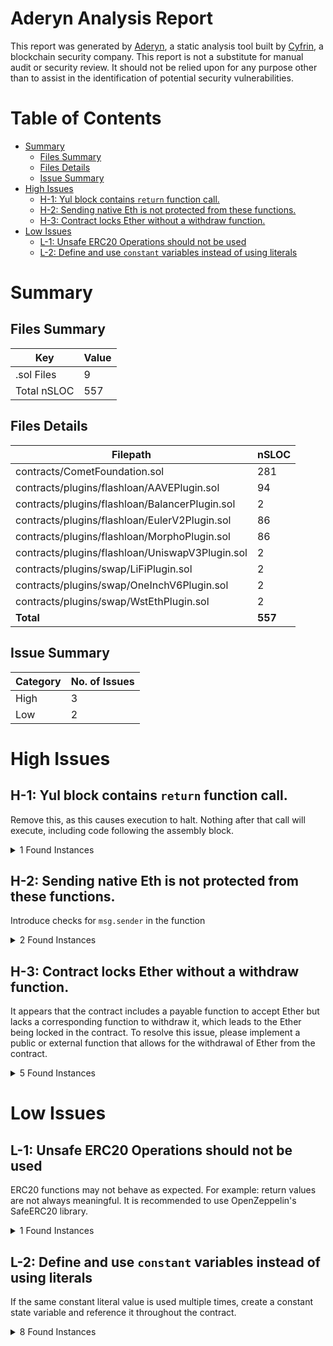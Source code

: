 # Aderyn Analysis Report

This report was generated by [Aderyn](https://github.com/Cyfrin/aderyn), a static analysis tool built by [Cyfrin](https://cyfrin.io), a blockchain security company. This report is not a substitute for manual audit or security review. It should not be relied upon for any purpose other than to assist in the identification of potential security vulnerabilities.

# Table of Contents

- [Summary](#summary)
  - [Files Summary](#files-summary)
  - [Files Details](#files-details)
  - [Issue Summary](#issue-summary)
- [High Issues](#high-issues)
  - [H-1: Yul block contains `return` function call.](#h-1-yul-block-contains-return-function-call)
  - [H-2: Sending native Eth is not protected from these functions.](#h-2-sending-native-eth-is-not-protected-from-these-functions)
  - [H-3: Contract locks Ether without a withdraw function.](#h-3-contract-locks-ether-without-a-withdraw-function)
- [Low Issues](#low-issues)
  - [L-1: Unsafe ERC20 Operations should not be used](#l-1-unsafe-erc20-operations-should-not-be-used)
  - [L-2: Define and use `constant` variables instead of using literals](#l-2-define-and-use-constant-variables-instead-of-using-literals)

# Summary

## Files Summary

| Key         | Value |
| ----------- | ----- |
| .sol Files  | 9     |
| Total nSLOC | 557   |

## Files Details

| Filepath                                        | nSLOC   |
| ----------------------------------------------- | ------- |
| contracts/CometFoundation.sol                   | 281     |
| contracts/plugins/flashloan/AAVEPlugin.sol      | 94      |
| contracts/plugins/flashloan/BalancerPlugin.sol  | 2       |
| contracts/plugins/flashloan/EulerV2Plugin.sol   | 86      |
| contracts/plugins/flashloan/MorphoPlugin.sol    | 86      |
| contracts/plugins/flashloan/UniswapV3Plugin.sol | 2       |
| contracts/plugins/swap/LiFiPlugin.sol           | 2       |
| contracts/plugins/swap/OneInchV6Plugin.sol      | 2       |
| contracts/plugins/swap/WstEthPlugin.sol         | 2       |
| **Total**                                       | **557** |

## Issue Summary

| Category | No. of Issues |
| -------- | ------------- |
| High     | 3             |
| Low      | 2             |

# High Issues

## H-1: Yul block contains `return` function call.

Remove this, as this causes execution to halt. Nothing after that call will execute, including code following the assembly block.

<details><summary>1 Found Instances</summary>

- Found in contracts/CometFoundation.sol [Line: 120](contracts/CometFoundation.sol#L120)

  ```solidity
              return(0x00, 0x20)
  ```

</details>

## H-2: Sending native Eth is not protected from these functions.

Introduce checks for `msg.sender` in the function

<details><summary>2 Found Instances</summary>

- Found in contracts/CometFoundation.sol [Line: 82](contracts/CometFoundation.sol#L82)

  ```solidity
      fallback() external payable {
  ```

- Found in contracts/CometFoundation.sol [Line: 267](contracts/CometFoundation.sol#L267)

  ```solidity
      function rescue(IERC20 token) external {
  ```

</details>

## H-3: Contract locks Ether without a withdraw function.

It appears that the contract includes a payable function to accept Ether but lacks a corresponding function to withdraw it, which leads to the Ether being locked in the contract. To resolve this issue, please implement a public or external function that allows for the withdrawal of Ether from the contract.

<details><summary>5 Found Instances</summary>

- Found in contracts/plugins/flashloan/AAVEPlugin.sol [Line: 22](contracts/plugins/flashloan/AAVEPlugin.sol#L22)

  ```solidity
  contract AAVEPlugin is ICometFlashLoanPlugin {
  ```

- Found in contracts/plugins/flashloan/BalancerPlugin.sol [Line: 21](contracts/plugins/flashloan/BalancerPlugin.sol#L21)

  ```solidity
  contract BalancerPlugin is IFlashLoanRecipient, ICometFlashLoanPlugin {
  ```

- Found in contracts/plugins/flashloan/EulerV2Plugin.sol [Line: 21](contracts/plugins/flashloan/EulerV2Plugin.sol#L21)

  ```solidity
  contract EulerV2Plugin is ICometFlashLoanPlugin {
  ```

- Found in contracts/plugins/flashloan/MorphoPlugin.sol [Line: 20](contracts/plugins/flashloan/MorphoPlugin.sol#L20)

  ```solidity
  contract MorphoPlugin is ICometFlashLoanPlugin {
  ```

- Found in contracts/plugins/flashloan/UniswapV3Plugin.sol [Line: 20](contracts/plugins/flashloan/UniswapV3Plugin.sol#L20)

  ```solidity
  contract UniswapV3Plugin is ICometFlashLoanPlugin {
  ```

</details>

# Low Issues

## L-1: Unsafe ERC20 Operations should not be used

ERC20 functions may not behave as expected. For example: return values are not always meaningful. It is recommended to use OpenZeppelin's SafeERC20 library.

<details><summary>1 Found Instances</summary>

- Found in contracts/CometFoundation.sol [Line: 560](contracts/CometFoundation.sol#L560)

  ```solidity
              payable(user).transfer(amount);
  ```

</details>

## L-2: Define and use `constant` variables instead of using literals

If the same constant literal value is used multiple times, create a constant state variable and reference it throughout the contract.

<details><summary>8 Found Instances</summary>

- Found in contracts/CometFoundation.sol [Line: 668](contracts/CometFoundation.sol#L668)

  ```solidity
                          10 ** AggregatorV3Interface(info.priceFeed).decimals()
  ```

- Found in contracts/CometFoundation.sol [Line: 692](contracts/CometFoundation.sol#L692)

  ```solidity
          uint256 den = (10 ** AggregatorV3Interface(priceFeed).decimals() * info.scale) * FACTOR_SCALE;
  ```

- Found in contracts/plugins/swap/LiFiPlugin.sol [Line: 75](contracts/plugins/swap/LiFiPlugin.sol#L75)

  ```solidity
          require(swapData.length > 4, ICA.InvalidSwapParameters());
  ```

- Found in contracts/plugins/swap/LiFiPlugin.sol [Line: 77](contracts/plugins/swap/LiFiPlugin.sol#L77)

  ```solidity
          require(bytes4(swapData[:4]) == SWAP_SELECTOR, ICA.InvalidSelector());
  ```

- Found in contracts/plugins/swap/LiFiPlugin.sol [Line: 88](contracts/plugins/swap/LiFiPlugin.sol#L88)

  ```solidity
          ) = abi.decode(swapData[4:], (bytes32, string, string, address, uint256, ILiFi.SwapData[])); // aderyn-fp-next-line(magic-number)
  ```

- Found in contracts/plugins/swap/OneInchV6Plugin.sol [Line: 70](contracts/plugins/swap/OneInchV6Plugin.sol#L70)

  ```solidity
          require(swapData.length > 4, ICA.InvalidSwapParameters());
  ```

- Found in contracts/plugins/swap/OneInchV6Plugin.sol [Line: 72](contracts/plugins/swap/OneInchV6Plugin.sol#L72)

  ```solidity
          require(bytes4(swapData[:4]) == SWAP_SELECTOR, ICA.InvalidSelector());
  ```

- Found in contracts/plugins/swap/OneInchV6Plugin.sol [Line: 80](contracts/plugins/swap/OneInchV6Plugin.sol#L80)

  ```solidity
                  swapData[4:],
  ```

</details>
